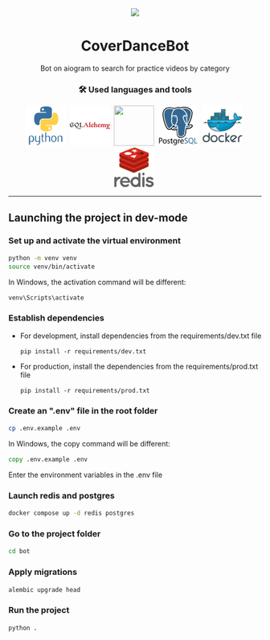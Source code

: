 <div id="header" align="center">
    <div>
        <img src="https://media4.giphy.com/media/gjrYDwbjnK8x36xZIO/giphy.gif?cid=ecf05e476ht8f5g4s8rz6uaiu8lfpmhkz0u3wgd4dro098xo&ep=v1_gifs_related&rid=giphy.gif&ct=s" width="100">
        <h1 align="center">
            <b>CoverDanceBot</b>
        </h1>
        <div>Bot on aiogram to search for practice videos by category</div>
    </div>
</div>

<div align="center">

### 🛠️ Used languages and tools

<div>
    <img src="https://raw.githubusercontent.com/devicons/devicon/55609aa5bd817ff167afce0d965585c92040787a/icons/python/python-original-wordmark.svg" width="80" height="80">&nbsp;
    <img src="https://raw.githubusercontent.com/devicons/devicon/55609aa5bd817ff167afce0d965585c92040787a/icons/sqlalchemy/sqlalchemy-original-wordmark.svg" width="80" height="80">&nbsp;
    <img src="https://avatars.githubusercontent.com/u/33784865?s=200&v=4" width="80" height="80">&nbsp;
    <img src="https://raw.githubusercontent.com/devicons/devicon/ca28c779441053191ff11710fe24a9e6c23690d6/icons/postgresql/postgresql-original-wordmark.svg" width="80" height="80">&nbsp;
    <img src="https://raw.githubusercontent.com/devicons/devicon/ca28c779441053191ff11710fe24a9e6c23690d6/icons/docker/docker-original-wordmark.svg" width="80" height="80">&nbsp;
    <img src="https://raw.githubusercontent.com/devicons/devicon/ca28c779441053191ff11710fe24a9e6c23690d6/icons/redis/redis-original-wordmark.svg" width="80" height="80">&nbsp;
</div>

</div>

---

## Launching the project in dev-mode

### Set up and activate the virtual environment

 ```bash
python -m venv venv
source venv/bin/activate
```

In Windows, the activation command will be different:

```bat
venv\Scripts\activate
```

### Establish dependencies

* For development, install dependencies from the requirements/dev.txt file

    ```shell
    pip install -r requirements/dev.txt
    ```

* For production, install the dependencies from the requirements/prod.txt file

    ```shell
    pip install -r requirements/prod.txt
    ```

### Create an ".env" file in the root folder

```bash
cp .env.example .env
```

In Windows, the copy command will be different:

```bat
copy .env.example .env
```

Enter the environment variables in the .env file

### Launch redis and postgres

```bash
docker compose up -d redis postgres
```

### Go to the project folder

```bash
cd bot
```

### Apply migrations

```bash
alembic upgrade head
```

### Run the project

```bash
python .
```
